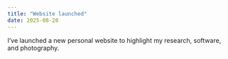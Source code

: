 ```yaml
---
title: "Website launched"
date: 2025-08-28
---
```


I’ve launched a new personal website to highlight my research, software, and photography.